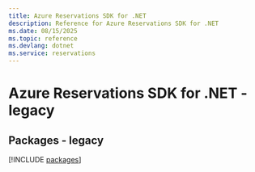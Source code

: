 ```yaml
---
title: Azure Reservations SDK for .NET
description: Reference for Azure Reservations SDK for .NET
ms.date: 08/15/2025
ms.topic: reference
ms.devlang: dotnet
ms.service: reservations
---
```

# Azure Reservations SDK for .NET - legacy
## Packages - legacy
[!INCLUDE [packages](reservations-index.md)]